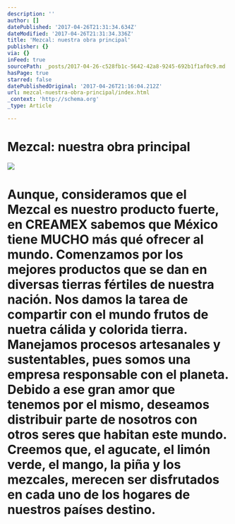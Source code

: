 ```yaml
---
description: ''
author: []
datePublished: '2017-04-26T21:31:34.634Z'
dateModified: '2017-04-26T21:31:34.336Z'
title: 'Mezcal: nuestra obra principal'
publisher: {}
via: {}
inFeed: true
sourcePath: _posts/2017-04-26-c528fb1c-5642-42a8-9245-692b1f1af0c9.md
hasPage: true
starred: false
datePublishedOriginal: '2017-04-26T21:16:04.212Z'
url: mezcal-nuestra-obra-principal/index.html
_context: 'http://schema.org'
_type: Article

---
```

# **Mezcal: nuestra obra principal**
![](https://the-grid-user-content.s3-us-west-2.amazonaws.com/6100583a-0704-4905-8f69-c4cc525b0f24.jpg)

# Aunque, consideramos que el Mezcal es nuestro producto fuerte, en CREAMEX sabemos que México tiene MUCHO más qué ofrecer al mundo. Comenzamos por los mejores productos que se dan en diversas tierras fértiles de nuestra nación. Nos damos la tarea de compartir con el mundo frutos de nuetra cálida y colorida tierra. Manejamos procesos artesanales y sustentables, pues somos una empresa responsable con el planeta. Debido a ese gran amor que tenemos por el mismo, deseamos distribuir parte de nosotros con otros seres que habitan este mundo. Creemos que, el agucate, el limón verde, el mango, la piña y los mezcales, merecen ser disfrutados en cada uno de los hogares de nuestros países destino.